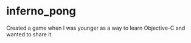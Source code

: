 # inferno_pong
Created a game when I was younger as a way to learn Objective-C and wanted to share it.
